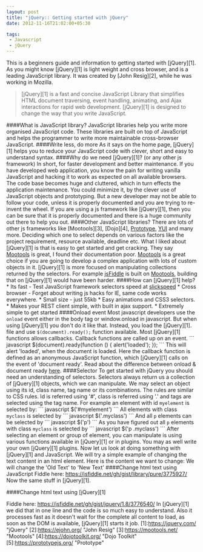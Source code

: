 ```yaml
---
layout: post
title: "jQuery:: Getting started with jQuery"
date: 2012-11-16T21:02:00+05:30

tags:
 - Javascript
 - jQuery
---
```

This is a beginners guide and information to getting started with [jQuery][1]. As you might know [jQuery][1] is light weight and cross browser, and is a leading JavaScript library. It was created by [John Resig][2], while he was working in Mozilla.
<blockquote cite="https://jquery.com/">[jQuery][1] is a fast and concise JavaScript Library that simplifies HTML document traversing, event handling, animating, and Ajax interactions for rapid web development. [jQuery][1] is designed to change the way that you write JavaScript. </blockquote>
####What is JavaScript library?
JavaScript libraries help you write more organised JavaScript code. These libraries are built on top of JavaScript and helps the programmer to write more maintainable cross-browser JavaScript.
####Write less, do more
As it says on the home page, [jQuery][1] helps you to reduce your JavaScript code with clever, short and easy to understand syntax.
####Why do we need [jQuery][1]? (or any other js framework)
In short, for faster development and better maintenance. If you have developed web application, you know the pain for writing vanilla JavaScript and hacking it to work as expected on all available browsers. The code base becomes huge and cluttered, which in turn effects the application maintenance. You could minimize it, by the clever use of JavaScript objects and prototyping. But a new developer may not be able to follow your code, unless it is properly documented and you are trying to re-invent the wheel.
If you are using a js framework like [jQuery][1], then you can be sure that it is properly documented and there is a huge community out there to help you out.
####Other JavaScript libraries?
There are lots of other js frameworks like [Mootools][3], [Dojo][4], <a href="https://prototypejs.org">Prototype</a>, <a href="https://yuilibrary.com/">YUI</a> and many more. Deciding which one to select depends on various factors like the project requirement, resource available, deadline etc.
What I liked about [jQuery][1] is that is easy to get started and get cracking. They say <a href="https://mootools.net">Mootools</a> is great, I found their documentation poor. <a href="https://mootools.net">Mootools</a> is a great choice if you are going to develop a complex application with lots of custom objects in it. [jQuery][1] is more focused on manipulating collections returned by the selectors.
For example <a href="https://jsfiddle.net/">jsFiddle</a> is built on <a href="https://mootools.net">Mootools</a>, building that on [jQuery][1] would have been harder.
####How can [jQuery][1] help?
* Its fast - Test JavaScript framework selectors speed at <a href="https://mootools.net/slickspeed/">slickspeed</a>
* Cross browser - Forget about writing js hacks for IE, same code works everywhere.
* Small size - just 55kb
* Easy animations and CSS3 selectors.
* Makes your REST client simple, with built in ajax support.
* Extremely simple to get started
####Onload event
Most javascript developers use the <code>onload</code> event either in the body tag or window.onload in javascript. But when using [jQuery][1] you don't do it like that.
Instead, you load the [jQuery][1]. file and use <code>$(document).ready();</code> function available. Most [jQuery][1] functions allows callbacks. Callback functions are called up on an event.
``` javascript
$(document).ready(function () {
    alert('loaded');
});
```
This will alert 'loaded', when the document is loaded. Here the callback function is defined as an anonymous JavaScript function, which [jQuery][1] calls on the event of 'document ready'. Read about the difference between onload & document ready <a href="https://stackoverflow.com/questions/4395780/difference-bw-onload-and-document-readyfunction">here</a>.
####Selector
To get started with jQuery you should need an understanding of selectors. Selectors always return us a collection of [jQuery][1] objects, which we can manipulate. We may select an object using its id, class name, tag name or its combinations. The rules are similar to CSS rules. Id is referred using '#', class is referred using '.' and tags are selected using the tag name.
For example an element with id <code>myelement</code> is selected by:
``` javascript
$('#myelement')
```
All elements with class <code>myclass</code> is selected by
``` javascript
$('.myclass')
```
And all <code>p</code> elements can be selected by
``` javascript
$('p')
```
As you have figured out all <code>p</code> elements with class <code>myclass</code> is selected by
``` javascript
$('p .myclass')
```
After selecting an element or group of element, you can manipulate is using various functions available in [jQuery][1] or in plugins. You may as well write your own [jQuery][1] plugins.
Now let us look at doing something with [jQuery][1] and JavaScript. We will try a simple example of changing the text content in an html element. Here is the content we want to change:
<script src="https://gist.github.com/3775927.js?file=fiddle.html"></script>
We will change the 'Old Text' to 'New Text'
####Change html text using JavaScript
<script src="https://gist.github.com/3775927.js?file=fiddle.js"></script>
Fiddle here: <a href="https://jsfiddle.net/gh/gist/library/pure/3775927/">https://jsfiddle.net/gh/gist/library/pure/3775927/</a>
Now the same stuff in [jQuery][1].

####Change html text using [jQuery][1]
<script src="https://gist.github.com/3776540.js?file=fiddle.js"> </script>
Fiddle here: <a href="https://jsfiddle.net/gh/gist/jquery/1.8/3776540/">https://jsfiddle.net/gh/gist/jquery/1.8/3776540/</a>
In [jQuery][1] we did that in one line and the code is so much easy to understand. Also it processes fast as it doesn't wait for the complete all content to load, as soon as the DOM is available, [jQuery][1] starts it job.
[1]:https://jquery.com/ "jQuery"
[2]:https://ejohn.org/ "John Resig"
[3]:https://mootools.net/ "Mootools"
[4]:https://dojotoolkit.org/ "Dojo Toolkit"
[5]:https://prototypejs.org/ "Prototype"

